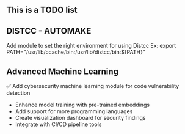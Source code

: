 ## This is a TODO list


## DISTCC - AUTOMAKE
Add module to set the right environment for using Distcc
Ex:
export PATH="/usr/lib/ccache/bin:/usr/lib/distcc/bin:${PATH}"

## Advanced Machine Learning
✅ Add cybersecurity machine learning module for code vulnerability detection
- Enhance model training with pre-trained embeddings
- Add support for more programming languages
- Create visualization dashboard for security findings
- Integrate with CI/CD pipeline tools
